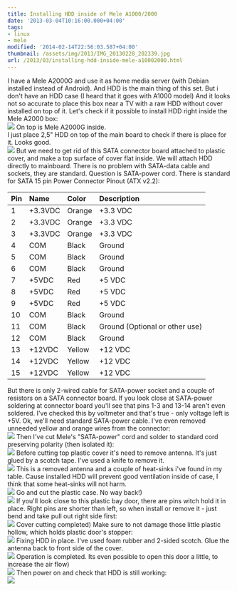 ```yaml
---
title: Installing HDD inside of Mele A1000/2000
date: '2013-03-04T10:16:00.000+04:00'
tags:
- linux
- mele
modified: '2014-02-14T22:56:03.587+04:00'
thumbnail: /assets/img/2013/IMG_20130228_202339.jpg
url: /2013/03/installing-hdd-inside-mele-a10002000.html
---
```

I have a Mele A2000G and use it as home media server (with Debian installed instead of Android). And HDD is the main thing of this set. But i don't have an HDD case (I heard that it goes with A1000 model) And it looks not so accurate to place this box near a TV with a raw HDD without cover installed on top of it. Let's check if it possible to install HDD right inside the Mele A2000 box:  
![](/assets/img/2013/IMG_20130228_202339.jpg)
On top is Mele A2000G inside.  
I just place 2,5" HDD on top of the main board to check if there is place for it. Looks good.   
![](/assets/img/2013/IMG_20130228_214447.jpg)
But we need to get rid of this SATA connector board attached to plastic cover, and make a top surface of cover flat inside. We will attach HDD directly to mainboard. There is no problem with SATA-data cable and sockets, they are standard. Question is SATA-power cord. There is standard for SATA 15 pin Power Connector Pinout (ATX v2.2):

|Pin|Name|Color|Description|
|:--|:---|:----|:----------|
|1|+3.3VDC|Orange|+3.3 VDC|
|2|+3.3VDC|Orange|+3.3 VDC|
|3|+3.3VDC|Orange|+3.3 VDC|
|4|COM|Black|Ground|
|5|COM|Black|Ground|
|6|COM|Black|Ground|
|7|+5VDC|Red|+5 VDC|
|8|+5VDC|Red|+5 VDC|
|9|+5VDC|Red|+5 VDC|
|10|COM|Black|Ground|
|11|COM|Black|Ground (Optional or other use)|
|12|COM|Black|Ground|
|13|+12VDC|Yellow|+12 VDC|
|14|+12VDC|Yellow|+12 VDC|
|15|+12VDC|Yellow|+12 VDC|
  
But there is only 2-wired cable for SATA-power socket and a couple of resistors on a SATA connector board. If you look close at SATA-power soldering at connector board you'll see that pins 1-3 and 13-14 aren't even soldered. I've checked this by voltmeter and that's true - only voltage left is +5V. Ok, we'll need standard SATA-power cable. I've even removed unneeded yellow and orange wires from the connector:  
![](/assets/img/2013/IMG_20130228_203916.jpg)
Then I've cut Mele's "SATA-power" cord and solder to standard cord preserving polarity (then isolated it):   
![](/assets/img/2013/IMG_20130228_205016.jpg)
Before cutting top plastic cover it's need to remove antenna. It's just glued by a scotch tape. I've used a knife to remove it.  
![](/assets/img/2013/IMG_20130228_205856.jpg)
This is a removed antenna and a couple of heat-sinks i've found in my table. Cause installed HDD will prevent good ventilation inside of case, I think that some heat-sinks will not harm.   
![](/assets/img/2013/IMG_20130228_210213.jpg)
Go and cut the plastic case. No way back!)  
![](/assets/img/2013/IMG_20130228_211836.jpg)
If you'll look close to this plastic bay door, there are pins witch hold it in place. Right pins are shorter than left, so when install or remove it - just bend and take pull out right side first:  
![](/assets/img/2013/IMG_20130228_213153.jpg)
Cover cutting completed) Make sure to not damage those little plastic hollow, which holds plastic door's stopper:  
![](/assets/img/2013/IMG_20130228_213500.jpg)
Fixing HDD in place. I've used foam rubber and 2-sided scotch. Glue the antenna back to front side of the cover.  
![](/assets/img/2013/IMG_20130228_214511.jpg)
Operation is completed. Its even possible to open this door a little, to increase the air flow)  
![](/assets/img/2013/IMG_20130228_220040.jpg)
Then power on and check that HDD is still working:  
![](/assets/img/2013/Clipboard01.gif)

